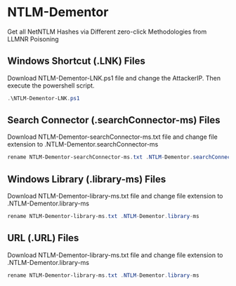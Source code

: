 # NTLM-Dementor
Get all NetNTLM Hashes via Different zero-click Methodologies from LLMNR Poisoning 

## Windows Shortcut (.LNK) Files

Download NTLM-Dementor-LNK.ps1 file and change the AttackerIP. Then execute the powershell script.

```powershell
.\NTLM-Dementor-LNK.ps1
```

## Search Connector (.searchConnector-ms) Files

Download NTLM-Dementor-searchConnector-ms.txt file and change file extension to .NTLM-Dementor.searchConnector-ms

```powershell
rename NTLM-Dementor-searchConnector-ms.txt .NTLM-Dementor.searchConnector-ms
```

## Windows Library (.library-ms) Files

Download NTLM-Dementor-library-ms.txt file and change file extension to .NTLM-Dementor.library-ms

```powershell
rename NTLM-Dementor-library-ms.txt .NTLM-Dementor.library-ms
```

## URL (.URL) Files

Download NTLM-Dementor-library-ms.txt file and change file extension to .NTLM-Dementor.library-ms

```powershell
rename NTLM-Dementor-library-ms.txt .NTLM-Dementor.library-ms
```

